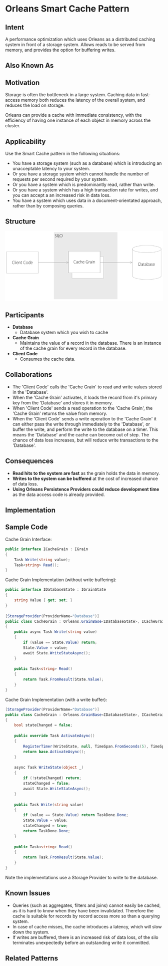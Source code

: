 # Orleans Smart Cache Pattern

## Intent

A performance optimization which uses Orleans as a distributed caching system in front of a storage system. Allows reads to be served from memory, and provides the option for buffering writes.

## Also Known As

## Motivation

Storage is often the bottleneck in a large system. Caching data in fast-access memory both reduces the latency of the overall system, and reduces the load on storage.

Orleans can provide a cache with immediate consistency, with the efficiency of having one instance of each object in memory across the cluster.

## Applicability

Use the Smart Cache pattern in the following situations:

* You have a storage system (such as a database) which is introducing an unacceptable latency to your system.
* Or you have a storage system which cannot handle the number of requests per second required by your system.
* Or you have a system which is predominantly read, rather than write.
* Or you have a system which has a high transaction rate for writes, and you can accept a an increased risk in data loss.
* You have a system which uses data in a document-orientated approach, rather than by composing queries.

## Structure

![smart cache structure](images/smart-cache-structure.png)

## Participants

* __Database__
  * Database system which you wish to cache
* __Cache Grain__ 
  * Maintains the value of a record in the database. There is an instance of the cache grain for every record in the database.
* __Client Code__
  * Consumes the cache data.

## Collaborations

* The 'Client Code' calls the 'Cache Grain' to read and write values stored in the 'Database'.
* When the 'Cache Grain' activates, it loads the record from it's primary key from the 'Database' and stores it in memory.
* When 'Client Code' sends a read operation to the 'Cache Grain', the 'Cache Grain' returns the value from memory.
* When the 'Client Code' sends a write operation to the 'Cache Grain' it can either pass the write through immediately to the 'Database', or buffer the write, and perform the write to the database on a timer. This means the 'Database' and the cache can become out of step. The chance of data loss increases, but will reduce write transactions to the 'Database'.

## Consequences

* __Read hits to the system are fast__ as the grain holds the data in memory.
* __Writes to the system can be buffered__ at the cost of increased chance of data loss.
* __Using Orleans Persistence Providers could reduce development time__ as the data access code is already provided.

## Implementation

## Sample Code

Cache Grain Interface:

```cs
public interface ICacheGrain : IGrain
{
    Task Write(string value);
    Task<string> Read();
}
```
Cache Grain Implementation (without write buffering):

```cs
public interface IDatabaseState : IGrainState
{
    string Value { get; set; }
}

[StorageProvider(ProviderName="Database")]
public class CacheGrain : Orleans.GrainBase<IDatabaseState>, ICacheGrain
{
    public async Task Write(string value)
    {
        if (value == State.Value) return;
        State.Value = value;
        await State.WriteStateAsync();
    }

    public Task<string> Read()
    {
        return Task.FromResult(State.Value);
    }
}
```

Cache Grain Implementation (with a write buffer):

```cs
[StorageProvider(ProviderName="Database")]
public class CacheGrain : Orleans.GrainBase<IDatabaseState>, ICacheGrain
{
    bool stateChanged = false;

    public override Task ActivateAsync()
    {
        RegisterTimer(WriteState, null, TimeSpan.FromSeconds(5), TimeSpan.FromSeconds(5));
        return base.ActivateAsync();
    }

    async Task WriteState(object _)
    {
        if (!stateChanged) return;
        stateChanged = false; 
        await State.WriteStateAsync();
    }

    public Task Write(string value)
    {
        if (value == State.Value) return TaskDone.Done;
        State.Value = value;
        stateChanged = true;
        return TaskDone.Done;
    }

    public Task<string> Read()
    {
        return Task.FromResult(State.Value);
    }
}
```

Note the implementations use a Storage Provider to write to the database.


## Known Issues

* Queries (such as aggregates, filters and joins) cannot easily be cached, as it is hard to know when they have been invalidated. Therefore the cache is suitable for records by record access more so than a querying system.
* In case of cache misses, the cache introduces a latency, which will slow down the system.
* If writes are buffered, there is an increased risk of data loss, of the silo terminates unexpectedly before an outstanding write it committed.

## Related Patterns


